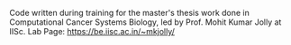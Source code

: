 Code written during training for the master's thesis work done in Computational Cancer Systems Biology, led by Prof. Mohit Kumar Jolly at IISc.
Lab Page: https://be.iisc.ac.in/~mkjolly/
